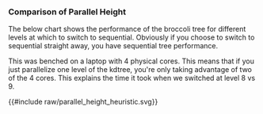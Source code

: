 ### Comparison of Parallel Height

The below chart shows the performance of the broccoli tree for different levels at which to switch to sequential.
Obviously if you choose to switch to sequential straight away, you have sequential tree performance.

This was benched on a laptop with 4 physical cores. This means that if you just parallelize one level of the kdtree, you're only taking advantage of two of the 4 cores. This explains the time it took when we switched at level 8 vs 9. 


<link rel="stylesheet" href="css/plotato.css">
{{#include raw/parallel_height_heuristic.svg}}




